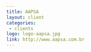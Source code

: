 ```yaml
---
title: AAPSA
layout: client
categories:
 - clients
logo: logo-aapsa.jpg
link: http://www.aapsa.com.br
---
```

